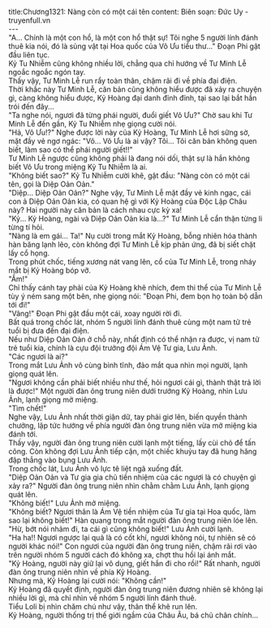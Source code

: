 title:Chương1321: Nàng còn có một cái tên
content:
Biên soạn: Đức Uy - truyenfull.vn<br>---<br>"A... Chính là một con hổ, là một con hổ thật sự! Tôi nghe 5 người lính đánh thuê kia nói, đó là sủng vật tại Hoa quốc của Vô Ưu tiểu thư..." Đoạn Phi gật đầu liên tục.<br>Kỷ Tu Nhiễm cũng không nhiều lời, chẳng qua chỉ hướng về Tư Minh Lễ ngoắc ngoắc ngón tay.<br>Thấy vậy, Tư Minh Lễ run rẩy toàn thân, chậm rãi đi về phía đại điện.<br>Thời khắc này Tư Minh Lễ, căn bản cũng không hiểu được đã xảy ra chuyện gì, càng không hiểu được, Kỷ Hoàng đại danh đỉnh đỉnh, tại sao lại bắt hắn trói đến đây...<br>"Ta nghe nói, ngươi đã từng phái người, đuổi giết Vô Ưu?" Chờ sau khi Tư Minh Lễ đến gần, Kỷ Tu Nhiễm nhẹ giọng cười nói.<br>"Hả, Vô Ưu!?" Nghe được lời này của Kỷ Hoàng, Tư Minh Lễ hơi sững sờ, mặt đầy vẻ ngơ ngác: "Vô... Vô Ưu là ai vậy? Tôi... Tôi căn bản không quen biết, làm sao có thể phái người giết!!"<br>Tư Minh Lễ ngược cũng không phải là đang nói dối, thật sự là hắn không biết Vô Ưu trong miệng Kỷ Tu Nhiễm là ai.<br>"Không biết sao?" Kỷ Tu Nhiễm cười khẽ, gật đầu: "Nàng còn có một cái tên, gọi là Diệp Oản Oản."<br>"Diệp... Diệp Oản Oản?" Nghe vậy, Tư Minh Lễ mặt đầy vẻ kinh ngạc, cái con ả Diệp Oản Oản kia, có quan hệ gì với Kỷ Hoàng của Độc Lập Châu này? Hai người này căn bản là cách nhau cực kỳ xa!<br>"Kỷ... Kỷ Hoàng, ngài và Diệp Oản Oản kia là…?" Tư Minh Lễ cẩn thận từng li từng tí hỏi.<br>"Nàng là em gái... Ta!" Nụ cười trong mắt Kỷ Hoàng, bỗng nhiên hóa thành hàn băng lạnh lẽo, còn không đợi Tư Minh Lễ kịp phản ứng, đã bị siết chặt lấy cổ họng.<br>Trong phút chốc, tiếng xương nát vang lên, cổ của Tư Minh Lễ, trong nháy mắt bị Kỷ Hoàng bóp vỡ.<br>"Ầm!"<br>Chỉ thấy cánh tay phải của Kỷ Hoàng khẽ nhích, đem thi thể của Tư Minh Lễ tùy ý ném sang một bên, nhẹ giọng nói: "Đoạn Phi, đem bọn họ toàn bộ dẫn tới đi!"<br>"Vâng!" Đoạn Phi gật đầu một cái, xoay người rời đi.<br>Bất quá trong chốc lát, nhóm 5 người lính đánh thuê cùng một nam tử trẻ tuổi bị đưa đến đại điện.<br>Nếu như Diệp Oản Oản ở chỗ này, nhất định có thể nhận ra được, vị nam tử trẻ tuổi kia, chính là cựu đội trưởng đội Ám Vệ Tư gia, Lưu Ảnh.<br>"Các ngươi là ai?"<br>Trong mắt Lưu Ảnh vô cùng bình tĩnh, đảo mắt qua nhìn mọi người, lạnh giọng quát lên.<br>"Ngươi không cần phải biết nhiều như thế, hỏi ngươi cái gì, thành thật trả lời là được!" Một người đàn ông trung niên dưới trướng Kỷ Hoàng, nhìn Lưu Ảnh, lạnh giọng mở miệng.<br>"Tìm chết!"<br>Nghe vậy, Lưu Ảnh nhất thời giận dữ, tay phải giơ lên, biến quyền thành chưởng, lập tức hướng về phía người đàn ông trung niên vừa mở miệng kia đánh tới.<br>Thấy vậy, người đàn ông trung niên cười lạnh một tiếng, lấy cùi chỏ để tấn công. Còn không đợi Lưu Ảnh tiếp cận, một chiếc khuỷu tay đã hung hăng đập thẳng vào bụng Lưu Ảnh.<br>Trong chốc lát, Lưu Ảnh vô lực tê liệt ngã xuống đất.<br>"Diệp Oản Oản và Tư gia gia chủ tiền nhiệm của các ngươi là có chuyện gì xảy ra?" Người đàn ông trung niên nhìn chằm chằm Lưu Ảnh, lạnh giọng quát lên.<br>"Không biết!" Lưu Ảnh mở miệng.<br>"Không biết? Ngươi thân là Ám Vệ tiền nhiệm của Tư gia tại Hoa quốc, làm sao lại không biết!" Hàn quang trong mắt người đàn ông trung niên lóe lên.<br>"Hừ, bớt nói nhảm đi, ta cái gì cũng không biết!" Lưu Ảnh cười lạnh.<br>"Ha ha!! Ngươi ngược lại quả là có cốt khí, ngươi không nói, tự nhiên sẽ có người khác nói!" Con ngươi của người đàn ông trung niên, chậm rãi rơi vào trên người nhóm 5 người cách đó không xa, chợt thu hồi lại ánh mắt.<br>"Kỷ Hoàng, người này giữ lại vô dụng, giết hắn đi cho rồi!" Rất nhanh, người đàn ông trung niên nhìn về phía Kỷ Hoàng.<br>Nhưng mà, Kỷ Hoàng lại cười nói: "Không cần!"<br>Kỷ Hoàng đã quyết định, người đàn ông trung niên đương nhiên sẽ không lại nhiều lời gì, mà chỉ nhìn về nhóm 5 người lính đánh thuê.<br>Tiểu Loli bị nhìn chăm chú như vậy, thân thể khẽ run lên.<br>Kỷ Hoàng, người thống trị thế giới ngầm của Châu Âu, bá chủ chân chính…